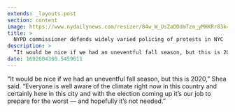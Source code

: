 ```yaml
--- 
extends: _layouts.post 
section: content 
image: https://www.nydailynews.com/resizer/84w_W_UsZaDDdmTzm_yMHKRr83k=/1200x0/left/middle/cloudfront-us-east-1.images.arcpublishing.com/tronc/NNRO7VAIONANBOJCQIPTZ765QM.JPG 
title: > 
  NYPD commissioner defends widely varied policing of protests in NYC 
description: > 
  “It would be nice if we had an uneventful fall season, but this is 2020,” Shea said.“Everyone is well aware of the climate right now in this country and certainly here in this city and with the election coming up it’s our job to prepare for the worst — and hopefully it’s not needed.” 
date: 1602604360.5459611 
--- 
```

“It would be nice if we had an uneventful fall season, but this is 2020,” Shea said. “Everyone is well aware of the climate right now in this country and certainly here in this city and with the election coming up it’s our job to prepare for the worst — and hopefully it’s not needed.”